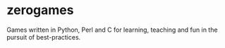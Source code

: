 zerogames
=========

Games written in Python, Perl and C for learning, teaching and fun in the pursuit of best-practices.

##
#
